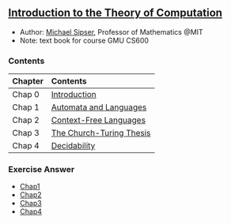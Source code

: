 ## [Introduction to the Theory of Computation](http://www.amazon.com/Introduction-Theory-Computation-Michael-Sipser/dp/0534950973)

- Author: [Michael Sipser](http://www-math.mit.edu/~sipser/), Professor of Mathematics @MIT
- Note: text book for course GMU CS600

### Contents
|Chapter | Contents| 
|:----|:----|
|Chap 0| [Introduction](file/chap0.md)| 
|Chap 1| [Automata and Languages](file/chap1.md)| 
|Chap 2| [Context-Free Languages](file/chap2.md)| 
|Chap 3| [The Church-Turing Thesis](file/chap3.md)| 
|Chap 4| [Decidability](file/chap4.md)| 

### Exercise Answer
- [Chap1](file/ansChap1.md)
- [Chap2](file/ansChap2.md)
- [Chap3](file/ansChap3.md)
- [Chap4](file/ansChap4.md)
